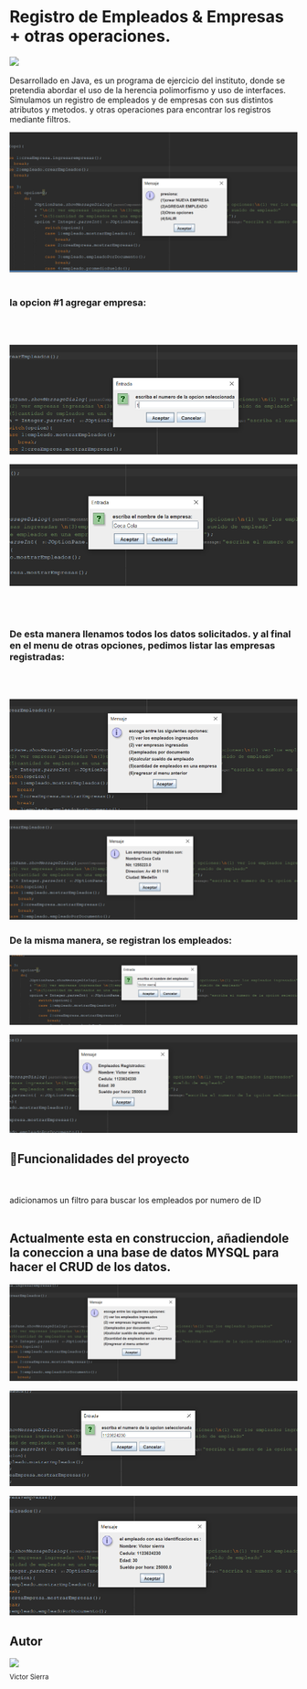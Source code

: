 # Registro de Empleados & Empresas + otras operaciones.


<p align="left">
   <img src="https://img.shields.io/badge/STATUS-EN%20DESAROLLO-green">
</p>
   
Desarrollado en Java, es un programa de ejercicio del instituto, donde se pretendia abordar el uso de la herencia polimorfismo y uso de interfaces. Simulamos un registro de empleados y de empresas con sus distintos atributos y metodos. y otras operaciones para encontrar los registros mediante filtros.



   
![Image text](https://github.com/VitoRouseCode/EjercicioJavaInstituto/blob/main/img1/1.png) 
<br>
<br>
<h3>la opcion #1 agregar empresa:</h3>
<br>
<br>



![Image text](https://github.com/VitoRouseCode/EjercicioJavaInstituto/blob/main/img1/2.png) 



![Image text](https://github.com/VitoRouseCode/EjercicioJavaInstituto/blob/main/img1/3.png) 





<br>
<br>
<h3>De esta manera llenamos todos los datos solicitados. y al final en el menu de otras opciones, pedimos listar las empresas registradas:</h3>
<br>
<br>


![Image text](https://github.com/VitoRouseCode/EjercicioJavaInstituto/blob/main/img1/7.png)




![Image text](https://github.com/VitoRouseCode/EjercicioJavaInstituto/blob/main/img1/8.png)


<h3>De la misma manera, se registran los empleados:</h3>



![Image text](https://github.com/VitoRouseCode/EjercicioJavaInstituto/blob/main/img1/seg/11.png)



![Image text](https://github.com/VitoRouseCode/EjercicioJavaInstituto/blob/main/img1/seg/13.png)





## :hammer:Funcionalidades del proyecto
<br>
<br>
adicionamos un filtro para buscar los empleados por numero de ID
<br>
<br>




<h2>Actualmente esta en construccion, añadiendole la coneccion a una base de datos MYSQL para hacer el CRUD de los datos.</h2>

![Image text](https://github.com/VitoRouseCode/EjercicioJavaInstituto/blob/main/img1/seg/14.png)



![Image text](https://github.com/VitoRouseCode/EjercicioJavaInstituto/blob/main/img1/seg/15.png)





![Image text](https://github.com/VitoRouseCode/EjercicioJavaInstituto/blob/main/img1/seg/16.png)




## Autor

<img src="https://avatars.githubusercontent.com/u/108899625?s=400&u=d7b1b23e9e8d0aae62fbe0991e1912a707ac3c5a&v=4" width=130><br><sub>Victor Sierra</sub>

